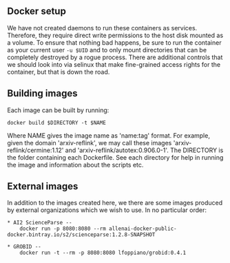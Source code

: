 Docker setup
------------

We have not created daemons to run these containers as services. Therefore,
they require direct write permissions to the host disk mounted as a volume.  To
ensure that nothing bad happens, be sure to run the container as your current
user `-u $UID` and to only mount directories that can be completely destroyed
by a rogue process. There are additional controls that we should look into via
selinux that make fine-grained access rights for the container, but that is
down the road.

Building images
---------------

Each image can be built by running:

    docker build $DIRECTORY -t $NAME

Where NAME gives the image name as 'name:tag' format. For example, given the
domain 'arxiv-reflink', we may call these images 'arxiv-reflink/cermine:1.12'
and 'arxiv-reflink/autotex:0.906.0-1'. The DIRECTORY is the folder containing
each Dockerfile. See each directory for help in running the image and
information about the scripts etc.

External images
---------------

In addition to the images created here, we there are some images produced by
external organizations which we wish to use. In no particular order:

    * AI2 ScienceParse -- 
        docker run -p 8080:8080 --rm allenai-docker-public-docker.bintray.io/s2/scienceparse:1.2.8-SNAPSHOT

    * GROBID --
        docker run -t --rm -p 8080:8080 lfoppiano/grobid:0.4.1
